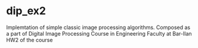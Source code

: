 # dip_ex2
Implemtation of simple classic image  processing algorithms.
Composed as a part of Digital Image Processing Course in Engineering Faculty at Bar-Ilan
HW2 of the course
